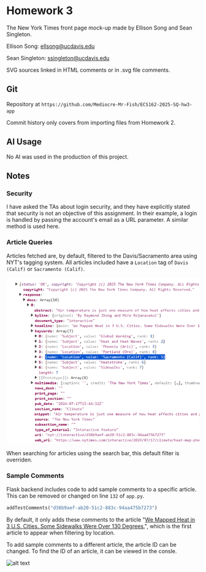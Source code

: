 # Homework 3

The New York Times front page mock-up made by Ellison Song and Sean Singleton.

Ellison Song: ellsong@ucdavis.edu

Sean Singleton: ssingleton@ucdavis.edu

SVG sources linked in HTML comments or in .svg file comments.


## Git

Repository at `https://github.com/Mediocre-Mr-Fish/ECS162-2025-SQ-hw3-app`

Commit history only covers from importing files from Homework 2.

## AI Usage

No AI was used in the production of this project.

## Notes

### Security

I have asked the TAs about login security, and they have explicitly stated that security is not an objective of this assignment. In their example, a login is handled by passing the account's email as a URL parameter. A similar method is used here.

### Article Queries

Articles fetched are, by default, filtered to the Davis/Sacramento area using NYT's tagging system. All articles included have a `Location` tag of `Davis (Calif)` or `Sacramento (Calif)`.

![alt text](README/location_tag.png)

When searching for articles using the search bar, this default filter is overriden.

### Sample Comments

Flask backend includes code to add sample comments to a specific article.
This can be removed or changed on line `132` of `app.py`.
```Python
addTestComments("d38b9aef-ab20-51c2-883c-94aa475b7273")
```

By default, it only adds these comments to the article "[We Mapped Heat in 3 U.S. Cities. Some Sidewalks Were Over 130 Degrees.]("https://www.nytimes.com/interactive/2024/07/17/climate/heat-map-phoenix-sacramento-portland.html")", which is the first article to appear when filtering by location.

To add sample comments to a different article, the article ID can be changed. To find the ID of an article, it can be viewed in the consle. 

![alt text](image.png)
